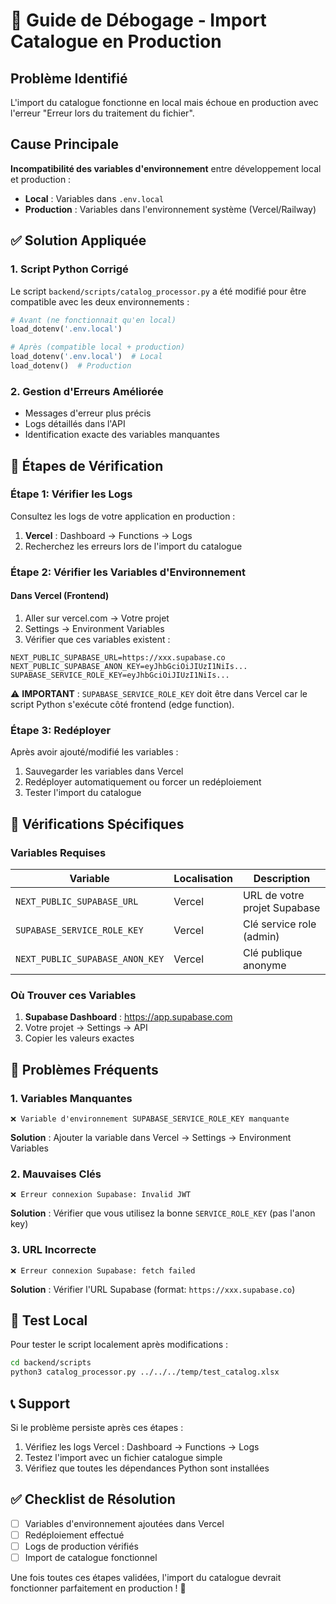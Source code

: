# 🚨 Guide de Débogage - Import Catalogue en Production

## Problème Identifié

L'import du catalogue fonctionne en local mais échoue en production avec l'erreur "Erreur lors du traitement du fichier".

## Cause Principale

**Incompatibilité des variables d'environnement** entre développement local et production :

- **Local** : Variables dans `.env.local`
- **Production** : Variables dans l'environnement système (Vercel/Railway)

## ✅ Solution Appliquée

### 1. Script Python Corrigé

Le script `backend/scripts/catalog_processor.py` a été modifié pour être compatible avec les deux environnements :

```python
# Avant (ne fonctionnait qu'en local)
load_dotenv('.env.local')

# Après (compatible local + production)
load_dotenv('.env.local')  # Local
load_dotenv()  # Production
```

### 2. Gestion d'Erreurs Améliorée

- Messages d'erreur plus précis
- Logs détaillés dans l'API
- Identification exacte des variables manquantes

## 🔧 Étapes de Vérification

### Étape 1: Vérifier les Logs

Consultez les logs de votre application en production :

1. **Vercel** : Dashboard → Functions → Logs
2. Recherchez les erreurs lors de l'import du catalogue

### Étape 2: Vérifier les Variables d'Environnement

#### Dans Vercel (Frontend)

1. Aller sur vercel.com → Votre projet
2. Settings → Environment Variables
3. Vérifier que ces variables existent :

```env
NEXT_PUBLIC_SUPABASE_URL=https://xxx.supabase.co
NEXT_PUBLIC_SUPABASE_ANON_KEY=eyJhbGciOiJIUzI1NiIs...
SUPABASE_SERVICE_ROLE_KEY=eyJhbGciOiJIUzI1NiIs...
```

⚠️ **IMPORTANT** : `SUPABASE_SERVICE_ROLE_KEY` doit être dans Vercel car le script Python s'exécute côté frontend (edge function).

### Étape 3: Redéployer

Après avoir ajouté/modifié les variables :

1. Sauvegarder les variables dans Vercel
2. Redéployer automatiquement ou forcer un redéploiement
3. Tester l'import du catalogue

## 🎯 Vérifications Spécifiques

### Variables Requises

| Variable                        | Localisation | Description                  |
| ------------------------------- | ------------ | ---------------------------- |
| `NEXT_PUBLIC_SUPABASE_URL`      | Vercel       | URL de votre projet Supabase |
| `SUPABASE_SERVICE_ROLE_KEY`     | Vercel       | Clé service role (admin)     |
| `NEXT_PUBLIC_SUPABASE_ANON_KEY` | Vercel       | Clé publique anonyme         |

### Où Trouver ces Variables

1. **Supabase Dashboard** : https://app.supabase.com
2. Votre projet → Settings → API
3. Copier les valeurs exactes

## 🚨 Problèmes Fréquents

### 1. Variables Manquantes

```
❌ Variable d'environnement SUPABASE_SERVICE_ROLE_KEY manquante
```

**Solution** : Ajouter la variable dans Vercel → Settings → Environment Variables

### 2. Mauvaises Clés

```
❌ Erreur connexion Supabase: Invalid JWT
```

**Solution** : Vérifier que vous utilisez la bonne `SERVICE_ROLE_KEY` (pas l'anon key)

### 3. URL Incorrecte

```
❌ Erreur connexion Supabase: fetch failed
```

**Solution** : Vérifier l'URL Supabase (format: `https://xxx.supabase.co`)

## 🧪 Test Local

Pour tester le script localement après modifications :

```bash
cd backend/scripts
python3 catalog_processor.py ../../../temp/test_catalog.xlsx
```

## 📞 Support

Si le problème persiste après ces étapes :

1. Vérifiez les logs Vercel : Dashboard → Functions → Logs
2. Testez l'import avec un fichier catalogue simple
3. Vérifiez que toutes les dépendances Python sont installées

## ✅ Checklist de Résolution

- [ ] Variables d'environnement ajoutées dans Vercel
- [ ] Redéploiement effectué
- [ ] Logs de production vérifiés
- [ ] Import de catalogue fonctionnel

Une fois toutes ces étapes validées, l'import du catalogue devrait fonctionner parfaitement en production ! 🎉
